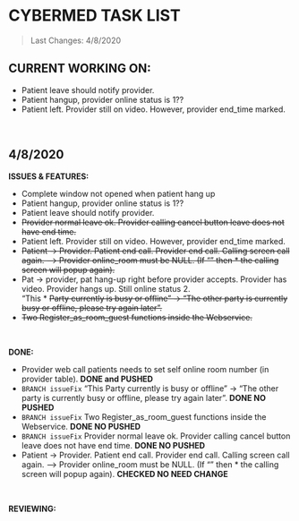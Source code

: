 # CYBERMED TASK LIST
>Last Changes: 4/8/2020 </br>

## CURRENT WORKING ON:</br> 
* Patient leave should notify provider.  </br>
* Patient hangup, provider online status is 1??   </br>
* Patient left. Provider still on video. However, provider end_time marked.  </br>
</br>

## 4/8/2020
**ISSUES & FEATURES:** </br> 
* Complete window not opened when patient hang up  </br>
* Patient hangup, provider online status is 1??   </br>
* Patient leave should notify provider.  </br>
* <s>Provider normal leave ok. Provider calling cancel button leave does not have end time.</s> </br>
* Patient left. Provider still on video. However, provider end_time marked.  </br>
* <s>Patient -> Provider. Patient end call. Provider end call. Calling screen call again. --> Provider online_room must be NULL. (If “” then * the calling screen will popup again).</s>  </br>
* Pat -> provider, pat hang-up right before provider accepts. Provider has video. Provider hangs up. Still online status 2.  </br>“This * <s>Party currently is busy or offline” -> “The other party is currently busy or offline, please try again later”.</s> </br>
* <s>Two Register_as_room_guest functions inside the Webservice.</s> </br>
</br>

**DONE:** </br> 
* Provider web call patients needs to set self online room number (in provider table). **DONE and PUSHED**</br>
* `BRANCH issueFix` “This Party currently is busy or offline” -> “The other party is currently busy or offline, please try again later”.  **DONE NO PUSHED** </br>
* `BRANCH issueFix` Two Register_as_room_guest functions inside the Webservice.  **DONE NO PUSHED** </br>
* `BRANCH issueFix` Provider normal leave ok. Provider calling cancel button leave does not have end time.  **DONE NO PUSHED** </br>
* Patient -> Provider. Patient end call. Provider end call. Calling screen call again. --> Provider online_room must be NULL. (If “” then * the calling screen will popup again).  **CHECKED NO NEED CHANGE** </br>
</br>

**REVIEWING:** </br> 
</br>


